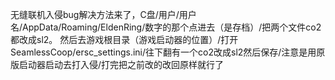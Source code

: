 无缝联机入侵bug解决方法来了，C盘/用户/用户名/AppData/Roaming/EldenRing/数字的那个点进去（是存档）/把两个文件co2都改成sl2。
 然后去游戏根目录（游戏启动器的位置）/打开SeamlessCoop/ersc_settings.ini/往下翻有一个co2改成sl2然后保存/注意是用原版启动器启动去打入侵/打完把之前改的改回原样就行了